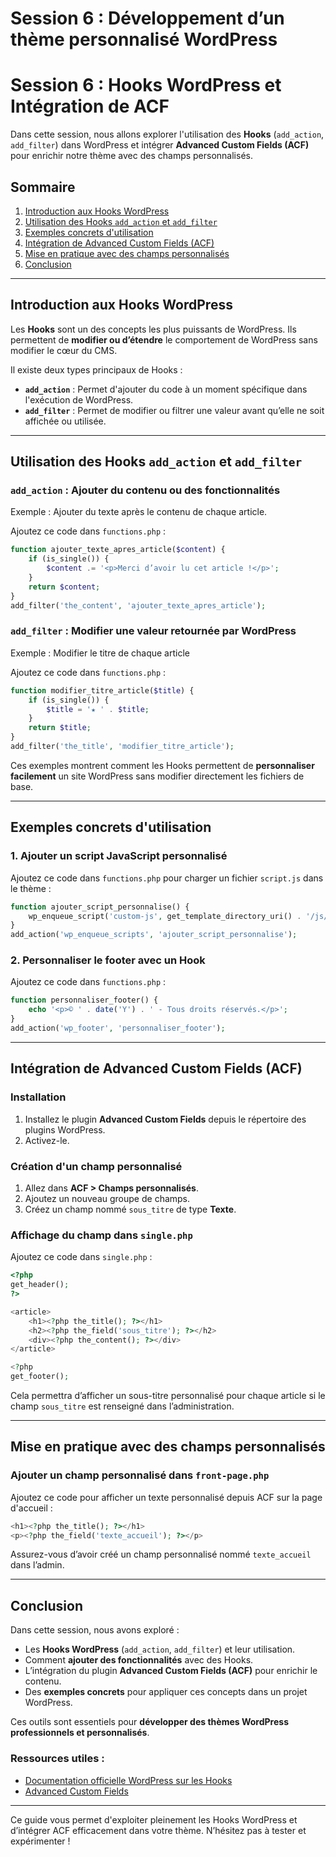 # Session 6 : Développement d’un thème personnalisé WordPress

# Session 6 : Hooks WordPress et Intégration de ACF

Dans cette session, nous allons explorer l'utilisation des **Hooks** (`add_action`, `add_filter`) dans WordPress et intégrer **Advanced Custom Fields (ACF)** pour enrichir notre thème avec des champs personnalisés.

## Sommaire

1. [Introduction aux Hooks WordPress](#introduction-aux-hooks-wordpress)
2. [Utilisation des Hooks `add_action` et `add_filter`](#utilisation-des-hooks-add_action-et-add_filter)
3. [Exemples concrets d'utilisation](#exemples-concrets-dutilisation)
4. [Intégration de Advanced Custom Fields (ACF)](#intégration-de-advanced-custom-fields-acf)
5. [Mise en pratique avec des champs personnalisés](#mise-en-pratique-avec-des-champs-personnalisés)
6. [Conclusion](#conclusion)

---

## Introduction aux Hooks WordPress

Les **Hooks** sont un des concepts les plus puissants de WordPress. Ils permettent de **modifier ou d’étendre** le comportement de WordPress sans modifier le cœur du CMS.

Il existe deux types principaux de Hooks :
- **`add_action`** : Permet d'ajouter du code à un moment spécifique dans l'exécution de WordPress.
- **`add_filter`** : Permet de modifier ou filtrer une valeur avant qu’elle ne soit affichée ou utilisée.

---

## Utilisation des Hooks `add_action` et `add_filter`

### `add_action` : Ajouter du contenu ou des fonctionnalités

Exemple : Ajouter du texte après le contenu de chaque article.

Ajoutez ce code dans `functions.php` :

```php
function ajouter_texte_apres_article($content) {
    if (is_single()) {
        $content .= '<p>Merci d’avoir lu cet article !</p>';
    }
    return $content;
}
add_filter('the_content', 'ajouter_texte_apres_article');
```

### `add_filter` : Modifier une valeur retournée par WordPress

Exemple : Modifier le titre de chaque article

Ajoutez ce code dans `functions.php` :

```php
function modifier_titre_article($title) {
    if (is_single()) {
        $title = '★ ' . $title;
    }
    return $title;
}
add_filter('the_title', 'modifier_titre_article');
```

Ces exemples montrent comment les Hooks permettent de **personnaliser facilement** un site WordPress sans modifier directement les fichiers de base.

---

## Exemples concrets d'utilisation

### 1. Ajouter un script JavaScript personnalisé
Ajoutez ce code dans `functions.php` pour charger un fichier `script.js` dans le thème :

```php
function ajouter_script_personnalise() {
    wp_enqueue_script('custom-js', get_template_directory_uri() . '/js/script.js', array(), '1.0', true);
}
add_action('wp_enqueue_scripts', 'ajouter_script_personnalise');
```

### 2. Personnaliser le footer avec un Hook
Ajoutez ce code dans `functions.php` :

```php
function personnaliser_footer() {
    echo '<p>© ' . date('Y') . ' - Tous droits réservés.</p>';
}
add_action('wp_footer', 'personnaliser_footer');
```

---

## Intégration de Advanced Custom Fields (ACF)

### Installation
1. Installez le plugin **Advanced Custom Fields** depuis le répertoire des plugins WordPress.
2. Activez-le.

### Création d'un champ personnalisé
1. Allez dans **ACF > Champs personnalisés**.
2. Ajoutez un nouveau groupe de champs.
3. Créez un champ nommé `sous_titre` de type **Texte**.

### Affichage du champ dans `single.php`
Ajoutez ce code dans `single.php` :

```php
<?php
get_header();
?>

<article>
    <h1><?php the_title(); ?></h1>
    <h2><?php the_field('sous_titre'); ?></h2>
    <div><?php the_content(); ?></div>
</article>

<?php
get_footer();
```

Cela permettra d’afficher un sous-titre personnalisé pour chaque article si le champ `sous_titre` est renseigné dans l’administration.

---

## Mise en pratique avec des champs personnalisés

### Ajouter un champ personnalisé dans `front-page.php`
Ajoutez ce code pour afficher un texte personnalisé depuis ACF sur la page d'accueil :

```php
<h1><?php the_title(); ?></h1>
<p><?php the_field('texte_accueil'); ?></p>
```

Assurez-vous d’avoir créé un champ personnalisé nommé `texte_accueil` dans l’admin.

---

## Conclusion

Dans cette session, nous avons exploré :
- Les **Hooks WordPress** (`add_action`, `add_filter`) et leur utilisation.
- Comment **ajouter des fonctionnalités** avec des Hooks.
- L’intégration du plugin **Advanced Custom Fields (ACF)** pour enrichir le contenu.
- Des **exemples concrets** pour appliquer ces concepts dans un projet WordPress.

Ces outils sont essentiels pour **développer des thèmes WordPress professionnels et personnalisés**.

### Ressources utiles :
- [Documentation officielle WordPress sur les Hooks](https://developer.wordpress.org/plugins/hooks/)
- [Advanced Custom Fields](https://www.advancedcustomfields.com/)

---

Ce guide vous permet d'exploiter pleinement les Hooks WordPress et d’intégrer ACF efficacement dans votre thème. N’hésitez pas à tester et expérimenter !

